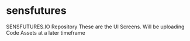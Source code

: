 # sensfutures
SENSFUTURES.IO Repository
These are the UI Screens. Will be uploading Code Assets at a later timeframe
